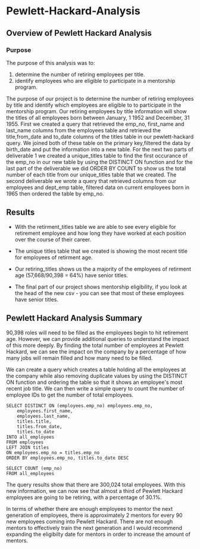 # Pewlett-Hackard-Analysis
## Overview of Pewlett Hackard Analysis

### Purpose
The purpose of this analysis was to:
1. determine the number of retiring employees per title.
2. identify employees who are eligible to participate in a mentorship program.


The purpose of our project is to determine the number of retiring employees by title and identify which employees are eligible to to participate in the mentorship program. Our retiring employees by title information will show the titles of all employees born between January, 1 1952 and December, 31 1955. First we created a query that retrieved the emp_no, first_name and last_name columns from the employees table and retrieved the title,from_date and to_date columns of the titles table in our pewlett-hackard query. We joined both of these table on the primary key,filtered the data by birth_date and put the information into a new table. For the next two parts of deliverable 1 we created a unique_titles table to find the first occurance of the emp_no in our new table by using the DISTINCT ON function and for the last part of the deliverable we did ORDER BY COUNT to show us the total number of each title from our unique_titles table that we created. The second deliverable we wrote a query that retrieved columns from our employees and dept_emp table, filtered data on current employees born in 1965 then ordered the table by emp_no.


## Results

- With the retirment_titles table we are able to see every eligible for retirement employee and how long they have worked at each position over the course of their career.

- The unique titles table that we created is showing the most recent title for employees of retirment age.

- Our retiring_titles shows us the a majority of the employees of retirment age (57,668/90,398 = 64%) have senior titles.

-  The final part of our project shows mentorship eligibility, if you look at the head of the new csv - you can see that most of these employees have senior titles.

## Pewlett Hackard Analysis Summary

90,398 roles will need to be filled as the employees begin to hit retirement age. However, we can provide additional queries to understand the impact of this more deeply. By finding the total number of employees at Pewlett Hackard, we can see the impact on the company by a percentage of how many jobs will remain filled and how many need to be filled.

We can create a query which creates a table holding all the employees at the company while also removing duplicate values by using the DISTINCT ON function and ordering the table so that it shows an employee's most recent job title. We can then write a simple query to count the number of employee IDs to get the number of total employees.

```
SELECT DISTINCT ON (employees.emp_no) employees.emp_no,
    employees.first_name,
    employees.last_name,
    titles.title,
    titles.from_date,
    titles.to_date
INTO all_employees
FROM employees
LEFT JOIN titles
ON employees.emp_no = titles.emp_no
ORDER BY employees.emp_no, titles.to_date DESC

SELECT COUNT (emp_no)
FROM all_employees
```

The query results show that there are 300,024 total employees. With this new information, we can now see that almost a third of Pewlett Hackard employees are going to be retiring, with a percentage of 30.1%.

In terms of whether there are enough employees to mentor the next generation of employees, there is approximately 2 mentors for every 90 new employees coming into Pewlett Hackard. There are not enough mentors to effectively train the next generation and I would recommend expanding the eligibilty date for mentors in order to increase the amount of mentors.

